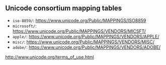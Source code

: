Unicode consortium mapping tables
---------------------------------

- `iso-8859/`: https://www.unicode.org/Public/MAPPINGS/ISO8859
- `microsoft/`: https://www.unicode.org/Public/MAPPINGS/VENDORS/MICSFT/
- `apple/`: https://www.unicode.org/Public/MAPPINGS/VENDORS/APPLE/
- `misc/`: https://www.unicode.org/Public/MAPPINGS/VENDORS/MISC/
- `adobe/`: https://www.unicode.org/Public/MAPPINGS/VENDORS/ADOBE/

http://www.unicode.org/terms_of_use.html
